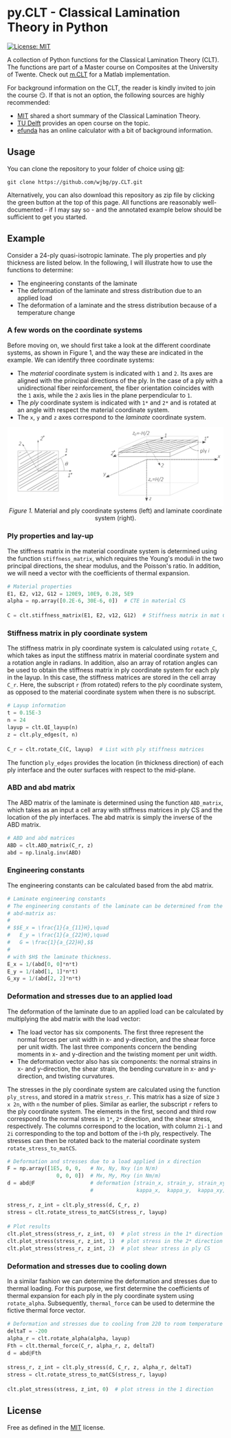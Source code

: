 # py.CLT - Classical Lamination Theory in Python

[![License: MIT](https://img.shields.io/badge/License-MIT-yellow.svg)](https://opensource.org/licenses/MIT)

A collection of Python functions for the Classical Lamination Theory
(CLT). The functions are part of a Master course on Composites at the
University of Twente. Check out [m.CLT](https://github.com/wjbg/m.CLT)
for a Matlab implementation.

For background information on the CLT, the reader is kindly invited to
join the course :smirk:. If that is not an option, the following
sources are highly recommended:
* [MIT](https://ocw.mit.edu/courses/materials-science-and-engineering/3-11-mechanics-of-materials-fall-1999/modules/MIT3_11F99_laminates.pdf)
shared a short summary of the Classical Lamination Theory.
* [TU
  Delft](https://ocw.tudelft.nl/course-lectures/classical-laminate-theory-clt/)
  provides an open course on the topic.
* [efunda](https://www.efunda.com/formulae/solid_mechanics/composites/comp_laminate.cfm) has an online calculator with a bit of background information.

## Usage

You can clone the repository to your folder of choice using
[git](https://git-scm.com/downloads):

```
git clone https://github.com/wjbg/py.CLT.git
```

Alternatively, you can also download this repository as zip file by
clicking the green button at the top of this page. All functions are
reasonably well-documented - if I may say so - and the annotated
example below should be sufficient to get you started.

## Example

Consider a 24-ply quasi-isotropic laminate. The ply properties and ply
thickness are listed below. In the following, I will illustrate how to
use the functions to determine:

- The engineering constants of the laminate
- The deformation of the laminate and stress distribution due to an
  applied load
- The deformation of a laminate and the stress distribution because of
  a temperature change

### A few words on the coordinate systems

Before moving on, we should first take a look at the different
coordinate systems, as shown in Figure 1, and the way these are
indicated in the example. We can identify three coordinate systems:

- The _material_ coordinate system is indicated with `1` and `2`. Its
  axes are aligned with the principal directions of the ply. In the
  case of a ply with a unidirectional fiber reinforcement, the fiber
  orientation coincides with the `1` axis, while the `2` axis lies in
  the plane perpendicular to `1`.
- The _ply_ coordinate system is indicated with `1*` and `2*` and is
  rotated at an angle with respect the material coordinate system.
- The `x`, `y` and `z` axes correspond to the _laminate_ coordinate system.

<p align="center">
	<img src="./img/coordinate_systems.png" width="600">
	<br>
	<em>Figure 1.</em> Material and ply coordinate systems (left) and laminate coordinate system (right).
</p>

### Ply properties and lay-up

The stiffness matrix in the material coordinate system is determined
using the function `stiffness_matrix`, which requires the Young's
moduli in the two principal directions, the shear modulus, and the
Poisson's ratio. In addition, we will need a vector with the
coefficients of thermal expansion.

```python
# Material properties
E1, E2, v12, G12 = 120E9, 10E9, 0.28, 5E9
alpha = np.array([0.2E-6, 30E-6, 0])  # CTE in material CS

C = clt.stiffness_matrix(E1, E2, v12, G12)  # Stiffness matrix in mat CS
```

### Stiffness matrix in ply coordinate system

The stiffness matrix in ply coordinate system is calculated using
`rotate_C`, which takes as input the stiffness matrix in material
coordinate system and a rotation angle in radians. In addition, also
an array of rotation angles can be used to obtain the stiffness matrix
in ply coordinate system for each ply in the layup. In this case, the
stiffness matrices are stored in the cell array `C_r`. Here, the
subscript `r` (from rotated) refers to the ply coordinate system, as
opposed to the material coordinate system when there is no subscript.

```python
# Layup information
t = 0.15E-3
n = 24
layup = clt.QI_layup(n)
z = clt.ply_edges(t, n)

C_r = clt.rotate_C(C, layup)  # List with ply stiffness matrices
```

The function `ply_edges` provides the location (in thickness
direction) of each ply interface and the outer surfaces with respect
to the mid-plane.

### ABD and abd matrix

The ABD matrix of the laminate is determined using the function
`ABD_matrix`, which takes as an input a cell array with stiffness
matrices in ply CS and the location of the ply interfaces. The abd
matrix is simply the inverse of the ABD matrix.

```python
# ABD and abd matrices
ABD = clt.ABD_matrix(C_r, z)
abd = np.linalg.inv(ABD)
```

### Engineering constants

The engineering constants can be calculated based from the abd matrix.

```Python
# Laminate engineering constants
# The engineering constants of the laminate can be determined from the
# abd-matrix as:
#
# $$E_x = \frac{1}{a_{11}H},\quad
#   E_y = \frac{1}{a_{22}H},\quad
#   G = \frac{1}{a_{22}H},$$
#
# with $H$ the laminate thickness.
E_x = 1/(abd[0, 0]*n*t)
E_y = 1/(abd[1, 1]*n*t)
G_xy = 1/(abd[2, 2]*n*t)
```

### Deformation and stresses due to an applied load

The deformation of the laminate due to an applied load can be
calculated by multiplying the abd matrix with the load vector:

- The load vector has six components. The first three represent the
  normal forces per unit width in x- and y-direction, and the shear
  force per unit width. The last three components concern the bending
  moments in x- and y-direction and the twisting moment per unit
  width.
- The deformation vector also has six components: the normal strains
  in x- and y-direction, the shear strain, the bending curvature in x-
  and y-direction, and twisting curvatures.

The stresses in the ply coordinate system are calculated using the
function `ply_stress`, and stored in a matrix `stress_r`. This matrix
has a size of size `3 x 2n`, with `n` the number of plies. Similar as
earlier, the subscript `r` refers to the ply coordinate system. The
elements in the first, second and third row correspond to the normal
stress in `1*`, `2*` direction, and the shear stress, respectively.
The columns correspond to the location, with column `2i-1` and `2i`
corresponding to the top and bottom of the i-th ply, respectively. The
stresses can then be rotated back to the material coordinate system
`rotate_stress_to_matCS`.

```python
# Deformation and stresses due to a load applied in x direction
F = np.array([1E5, 0, 0,   # Nx, Ny, Nxy (in N/m)
                0, 0, 0])  # Mx, My, Mxy (in Nm/m)
d = abd@F                  # deformation [strain_x, strain_y, strain_xy,
                           #              kappa_x,  kappa_y,  kappa_xy]

stress_r, z_int = clt.ply_stress(d, C_r, z)
stress = clt.rotate_stress_to_matCS(stress_r, layup)

# Plot results
clt.plot_stress(stress_r, z_int, 0)  # plot stress in the 1* direction
clt.plot_stress(stress_r, z_int, 1)  # plot stress in the 2* direction
clt.plot_stress(stress_r, z_int, 2)  # plot shear stress in ply CS
```

### Deformation and stresses due to cooling down

In a similar fashion we can determine the deformation and stresses due
to thermal loading. For this purpose, we first determine the
coefficients of thermal expansion for each ply in the ply coordinate
system using `rotate_alpha`. Subsequently, `thermal_force` can be used
to determine the fictive thermal force vector.

```python
# Deformation and stresses due to cooling from 220 to room temperature
deltaT = -200
alpha_r = clt.rotate_alpha(alpha, layup)
Fth = clt.thermal_force(C_r, alpha_r, z, deltaT)
d = abd@Fth

stress_r, z_int = clt.ply_stress(d, C_r, z, alpha_r, deltaT)
stress = clt.rotate_stress_to_matCS(stress_r, layup)

clt.plot_stress(stress, z_int, 0)  # plot stress in the 1 direction
```

## License

Free as defined in the [MIT](https://choosealicense.com/licenses/mit/)
license.
